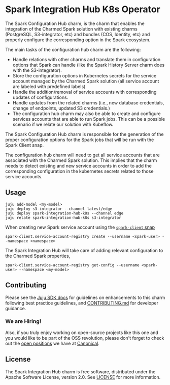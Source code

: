 # Spark Integration Hub K8s Operator

The Spark Configuration Hub charm, is the charm that enables the integration of 
the Charmed Spark solution with existing charms (PostgreSQL, S3-integrator, etc) 
and bundles (COS, Identity, etc) and properly configure the corresponding 
option in the Spark ecosystem.

The main tasks of the configuration hub charm are the following:

* Handle relations with other charms and translate them in configuration options 
  that Spark can handle (like the Spark History Server charm does with the S3-integrator).
* Store the configuration options in Kubernetes secrets for the service account
  managed by the Charmed Spark solution (all service account are labeled with predefined labels)
* Handle the addition/removal of service accounts with corresponding updates of 
  configurations.
* Handle updates from the related charms (i.e., new database credentials, 
  change of endpoints, updated S3 credentials.)
* The configuration hub charm may also be able to create and configure services
  accounts that are able to run Spark jobs. This can be a possible scenario if
  we relate our solution with Kubeflow. 

The Spark Configuration Hub charm is responsible for the generation of the 
proper configuration options for the Spark jobs that will be run with the 
Spark Client snap. 

The configuration hub charm will need to get all service accounts that are 
associated with the Charmed Spark solution. This implies that the charm needs 
to detect existing and new service accounts in order to add the corresponding 
configuration in the kubernetes secrets related to those service accounts. 


## Usage

```shell
juju add-model <my-model>
juju deploy s3-integrator --channel latest/edge
juju deploy spark-integration-hub-k8s --channel edge
juju relate spark-integration-hub-k8s s3-integrator
```

When creating new Spark service account using the [`spark-client` snap](https://snapcraft.io/spark-client)

```shell
spark-client.service-account-registry create --username <spark-user> --namespace <namespace>
```

The Spark Integration Hub will take care of adding relevant configuration to the 
Charmed Spark properties, 

```shell
spark-client.service-account-registry get-config --username <spark-user> --namespace <my-model>
```

## Contributing

Please see the [Juju SDK docs](https://juju.is/docs/sdk) for guidelines on enhancements 
to this charm following best practice guidelines, and 
[CONTRIBUTING.md](https://github.com/canonical/spark-integration-hub-k8s-operator/blob/main/CONTRIBUTING.md) 
for developer guidance. 

### We are Hiring!

Also, if you truly enjoy working on open-source projects like this one and you 
would like to be part of the OSS revolution, please don't forget to check out 
the [open positions](https://canonical.com/careers/all) we have at [Canonical](https://canonical.com/). 

## License
The Spark Integration Hub charm is free software, distributed under the 
Apache Software License, version 2.0. See [LICENSE](https://github.com/canonical/spark-integration-hub-k8s-operator/blob/main/LICENSE) 
for more information.

